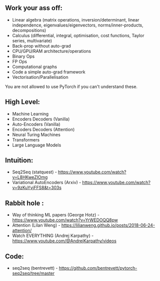 ## Work your ass off:
- Linear algebra (matrix operations, inversion/determinant, linear independence, eigenvalues/eigenvectors, norms/inner-products, decompositions)
- Calculus (differential, integral, optimisation, cost functions, Taylor series, multivariate)
- Back-prop without auto-grad
- CPU/GPU/RAM architecture/operations
- Binary Ops
- FP Ops
- Computational graphs
- Code a simple auto-grad framework
- Vectorisation/Parallelisation

You are not allowed to use PyTorch if you can't understand these. 



## High Level:
- Machine Learning 
- Encoders Decoders (Vanilla) 
- Auto-Encoders (Vanilla) 
- Encoders Decoders (Attention) 
- Neural Turing Machines
- Transformers 
- Large Language Models


## Intuition:
- Seq2Seq (statquest) - https://www.youtube.com/watch?v=L8HKweZIOmg
- Variational AutoEncoders (Arxiv) - https://www.youtube.com/watch?v=9zKuYvjFFS8&t=303s


## Rabbit hole :
- Way of thinking ML papers (George Hotz) - https://www.youtube.com/watch?v=YrWEDOQQ8pw
- Attention (Lilan Weng) - https://lilianweng.github.io/posts/2018-06-24-attention/
- Watch EVERYTHING (Andrej Karpathy) - https://www.youtube.com/@AndrejKarpathy/videos

## Code:
  - seq2seq (bentrevett) - https://github.com/bentrevett/pytorch-seq2seq/tree/master